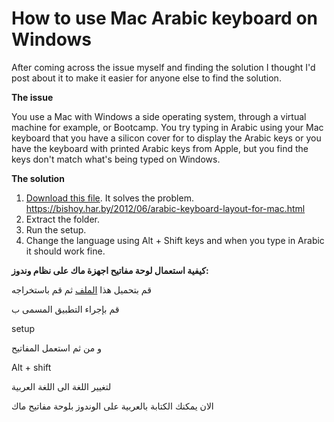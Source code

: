 # How to use Mac Arabic keyboard on Windows

After coming across the issue myself and finding the solution I thought I'd post about it to make it easier for anyone else to find the solution.

**The issue**

You use a Mac with Windows a side operating system, through a virtual machine for example, or Bootcamp. You try typing in Arabic using your Mac keyboard that you have a silicon cover for to display the Arabic keys or you have the keyboard with printed Arabic keys from Apple, but you find the keys don't match what's being typed on Windows.


**The solution**

1. [Download this file](https://github.com/downloads/Bishoy/Mac-Ar-Layout-for-Win/ar_mac.zip). It solves the problem. https://bishoy.har.by/2012/06/arabic-keyboard-layout-for-mac.html
1. Extract the folder.
1. Run the setup.
1. Change the language using Alt + Shift keys and when you type in Arabic it should work fine.

**كيفية استعمال لوحة مفاتيح اجهزة ماك على نظام وندوز:**

قم بتحميل هذا [الملف](https://github.com/downloads/Bishoy/Mac-Ar-Layout-for-Win/ar_mac.zip) ثم قم باستخراجه

قم بإجراء التطبيق المسمى ب

setup

و من ثم استعمل المفاتيح 

Alt + shift

لتغيير اللغة الى اللغة العربية

الان يمكنك الكتابة بالعربية على الوندوز بلوحة مفاتيح ماك
